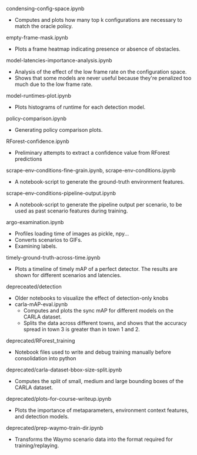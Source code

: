 condensing-config-space.ipynb
- Computes and plots how many top k configurations are necessary to match the
  oracle policy.

empty-frame-mask.ipynb
- Plots a frame heatmap indicating presence or absence of obstacles.

model-latencies-importance-analysis.ipynb
- Analysis of the effect of the low frame rate on the configuration space.
- Shows that some models are never useful because they're penalized too much
  due to the low frame rate.

model-runtimes-plot.ipynb
- Plots histograms of runtime for each detection model. 

policy-comparison.ipynb
- Generating policy comparison plots.

RForest-confidence.ipynb
- Preliminary attempts to extract a confidence value from RForest predictions

scrape-env-conditions-fine-grain.ipynb, scrape-env-conditions.ipynb
- A notebook-script to generate the ground-truth environment features.

scrape-env-conditions-pipeline-output.ipynb
- A notebook-script to generate the pipeline output per scenario, to be used
  as past scenario features during training.

argo-examination.ipynb
- Profiles loading time of images as pickle, npy...
- Converts scenarios to GIFs.
- Examining labels.

timely-ground-truth-across-time.ipynb
- Plots a timeline of timely mAP of a perfect detector. The results are shown for
  different scenarios and latencies.

depreceated/detection
- Older notebooks to visualize the effect of detection-only knobs
- carla-mAP-eval.ipynb
  - Computes and plots the sync mAP for different models on the CARLA dataset.
  - Splits the data across different towns, and shows that the accuracy spread
  in town 3 is greater than in town 1 and 2. 

deprecated/RForest_training
- Notebook files used to write and debug training manually before consolidation into python

deprecated/carla-dataset-bbox-size-split.ipynb
- Computes the split of small, medium and large bounding boxes of the CARLA dataset.

deprecated/plots-for-course-writeup.ipynb
- Plots the importance of metaparameters, environment context features, and detection models.

deprecated/prep-waymo-train-dir.ipynb
- Transforms the Waymo scenario data into the format required for training/replaying.
